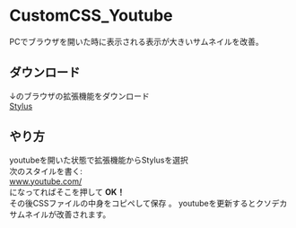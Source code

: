 # CustomCSS_Youtube
PCでブラウザを開いた時に表示される表示が大きいサムネイルを改善。  
## ダウンロード
↓のブラウザの拡張機能をダウンロード  
[Stylus](https://chromewebstore.google.com/detail/stylus/clngdbkpkpeebahjckkjfobafhncgmne?hl=JA)  
## やり方
youtubeを開いた状態で拡張機能からStylusを選択  
次のスタイルを書く:  
www.youtube.com/  
になってればそこを押して **OK！**  
その後CSSファイルの中身をコピペして保存  。
youtubeを更新するとクソデカサムネイルが改善されます。
